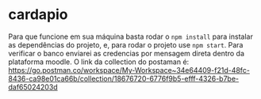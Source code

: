 # cardapio

Para que funcione em sua máquina basta rodar o `npm install` para instalar as dependências do projeto, e, para rodar o projeto use `npm start`. 
Para verificar o banco enviarei as credencias por mensagem direta dentro da plataforma moodle. 
O link da collection do postaman é: https://go.postman.co/workspace/My-Workspace~34e64409-f21d-48fc-8436-ca98e01ca66b/collection/18676720-6776f9b5-efff-4326-b7be-daf65024203d

